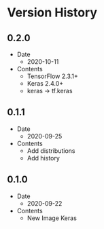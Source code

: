 # Version History

## 0.2.0

- Date
  - 2020-10-11
- Contents
  - TensorFlow 2.3.1+
  - Keras 2.4.0+
  - keras -> tf.keras

## 0.1.1

- Date
  - 2020-09-25
- Contents
  - Add distributions
  - Add history

## 0.1.0

- Date
  - 2020-09-22
- Contents
  - New Image Keras
